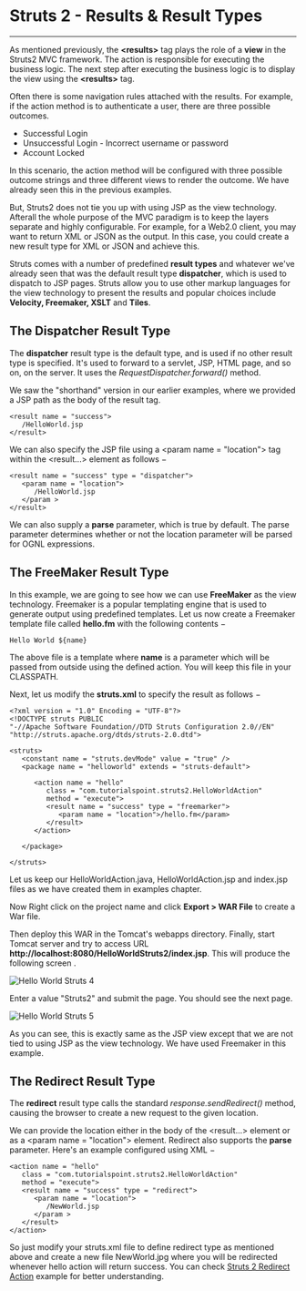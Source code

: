 
Struts 2 - Results & Result Types
=================================

------------------------------------------------------------------------


As mentioned previously, the **\<results\>** tag plays the role of a
**view** in the Struts2 MVC framework. The action is responsible for
executing the business logic. The next step after executing the business
logic is to display the view using the **\<results\>** tag.

Often there is some navigation rules attached with the results. For
example, if the action method is to authenticate a user, there are three
possible outcomes.

-   Successful Login
-   Unsuccessful Login - Incorrect username or password
-   Account Locked

In this scenario, the action method will be configured with three
possible outcome strings and three different views to render the
outcome. We have already seen this in the previous examples.

But, Struts2 does not tie you up with using JSP as the view technology.
Afterall the whole purpose of the MVC paradigm is to keep the layers
separate and highly configurable. For example, for a Web2.0 client, you
may want to return XML or JSON as the output. In this case, you could
create a new result type for XML or JSON and achieve this.

Struts comes with a number of predefined **result types** and whatever
we\'ve already seen that was the default result type **dispatcher**,
which is used to dispatch to JSP pages. Struts allow you to use other
markup languages for the view technology to present the results and
popular choices include **Velocity, Freemaker, XSLT** and **Tiles**.

The Dispatcher Result Type
--------------------------

The **dispatcher** result type is the default type, and is used if no
other result type is specified. It\'s used to forward to a servlet, JSP,
HTML page, and so on, on the server. It uses the
*RequestDispatcher.forward()* method.

We saw the \"shorthand\" version in our earlier examples, where we
provided a JSP path as the body of the result tag.

``` {.prettyprint .notranslate .prettyprinted style=""}
<result name = "success">
   /HelloWorld.jsp
</result>
```

We can also specify the JSP file using a \<param name = \"location\"\>
tag within the \<result\...\> element as follows −

``` {.prettyprint .notranslate .prettyprinted style=""}
<result name = "success" type = "dispatcher">
   <param name = "location">
      /HelloWorld.jsp
   </param >
</result>
```

We can also supply a **parse** parameter, which is true by default. The
parse parameter determines whether or not the location parameter will be
parsed for OGNL expressions.

The FreeMaker Result Type
-------------------------

In this example, we are going to see how we can use **FreeMaker** as the
view technology. Freemaker is a popular templating engine that is used
to generate output using predefined templates. Let us now create a
Freemaker template file called **hello.fm** with the following contents
−

``` {.prettyprint .notranslate .prettyprinted style=""}
Hello World ${name}
```

The above file is a template where **name** is a parameter which will be
passed from outside using the defined action. You will keep this file in
your CLASSPATH.

Next, let us modify the **struts.xml** to specify the result as follows
−

``` {.prettyprint .notranslate .prettyprinted style=""}
<?xml version = "1.0" Encoding = "UTF-8"?>
<!DOCTYPE struts PUBLIC
"-//Apache Software Foundation//DTD Struts Configuration 2.0//EN"
"http://struts.apache.org/dtds/struts-2.0.dtd">

<struts>
   <constant name = "struts.devMode" value = "true" />
   <package name = "helloworld" extends = "struts-default">

      <action name = "hello" 
         class = "com.tutorialspoint.struts2.HelloWorldAction"
         method = "execute">
         <result name = "success" type = "freemarker">
            <param name = "location">/hello.fm</param>
         </result>
      </action>
      
   </package>

</struts>
```

Let us keep our HelloWorldAction.java, HelloWorldAction.jsp and
index.jsp files as we have created them in examples chapter.

Now Right click on the project name and click **Export \> WAR File** to
create a War file.

Then deploy this WAR in the Tomcat\'s webapps directory. Finally, start
Tomcat server and try to access URL
**http://localhost:8080/HelloWorldStruts2/index.jsp**. This will produce
the following screen .

![Hello World Struts 4](./Lab%204_1_files/helloworldstruts4.jpg)

Enter a value \"Struts2\" and submit the page. You should see the next
page.

![Hello World Struts 5](./Lab%204_1_files/helloworldstruts5.jpg)

As you can see, this is exactly same as the JSP view except that we are
not tied to using JSP as the view technology. We have used Freemaker in
this example.

The Redirect Result Type
------------------------

The **redirect** result type calls the standard
*response.sendRedirect()* method, causing the browser to create a new
request to the given location.

We can provide the location either in the body of the \<result\...\>
element or as a \<param name = \"location\"\> element. Redirect also
supports the **parse** parameter. Here\'s an example configured using
XML −

``` {.prettyprint .notranslate .prettyprinted style=""}
<action name = "hello" 
   class = "com.tutorialspoint.struts2.HelloWorldAction"
   method = "execute">
   <result name = "success" type = "redirect">
      <param name = "location">
         /NewWorld.jsp
      </param >
   </result>
</action>
```

So just modify your struts.xml file to define redirect type as mentioned
above and create a new file NewWorld.jpg where you will be redirected
whenever hello action will return success. You can check [Struts 2
Redirect
Action](https://www.tutorialspoint.com/struts_2/struts_redirect_action.htm)
example for better understanding.

